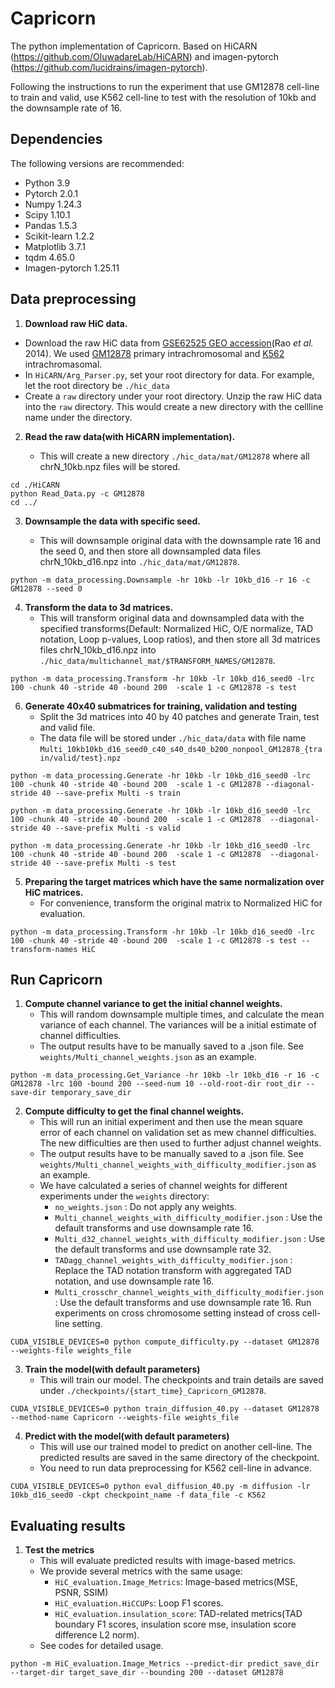 # Capricorn

The python implementation of Capricorn. Based on HiCARN (https://github.com/OluwadareLab/HiCARN) and imagen-pytorch (https://github.com/lucidrains/imagen-pytorch).

Following the instructions to run the experiment that use GM12878 cell-line to train and valid, use K562 cell-line to test with the resolution of 10kb and the downsample rate of 16.

## Dependencies
The following versions are recommended:
- Python 3.9
- Pytorch 2.0.1
- Numpy 1.24.3
- Scipy 1.10.1
- Pandas 1.5.3
- Scikit-learn 1.2.2
- Matplotlib 3.7.1
- tqdm 4.65.0
- Imagen-pytorch 1.25.11

## Data preprocessing

1. **Download raw HiC data.**

* Download the raw HiC data from [GSE62525
GEO accession](https://www.ncbi.nlm.nih.gov/geo/query/acc.cgi?acc=GSE63525)(Rao *et al.* 2014). We used [GM12878](https://www.ncbi.nlm.nih.gov/geo/download/?acc=GSE63525&format=file&file=GSE63525%5FGM12878%5Fprimary%5Fintrachromosomal%5Fcontact%5Fmatrices%2Etar%2Egz)
primary intrachromosomal and [K562](https://www.ncbi.nlm.nih.gov/geo/download/?acc=GSE63525&format=file&file=GSE63525%5FK562%5Fintrachromosomal%5Fcontact%5Fmatrices%2Etar%2Egz)
intrachromasomal.
* In `HiCARN/Arg_Parser.py`, set your root directory for data. For example, let the root directory be `./hic_data`
* Create a `raw` directory under your root directory. Unzip the raw 
HiC data into the `raw` directory. This would create a new directory with the cellline name under the directory.

2. **Read the raw data(with HiCARN implementation).**

   * This will create a new directory `./hic_data/mat/GM12878` where all chrN_10kb.npz files will be stored.

```
cd ./HiCARN
python Read_Data.py -c GM12878
cd ../
```

3. **Downsample the data with specific seed.**

   * This will downsample original data with the downsample rate 16 and the seed 0, and then store all downsampled data files chrN_10kb_d16.npz into `./hic_data/mat/GM12878`.

```
python -m data_processing.Downsample -hr 10kb -lr 10kb_d16 -r 16 -c GM12878 --seed 0
```

4. **Transform the data to 3d matrices.**
   * This will transform original data and downsampled data with the specified transforms(Default: Normalized HiC, O/E normalize, TAD notation, Loop p-values, Loop ratios), and then store all 3d matrices files chrN_10kb_d16.npz into `./hic_data/multichannel_mat/$TRANSFORM_NAMES/GM12878`.
```
python -m data_processing.Transform -hr 10kb -lr 10kb_d16_seed0 -lrc 100 -chunk 40 -stride 40 -bound 200  -scale 1 -c GM12878 -s test
```

6. **Generate 40x40 submatrices for training, validation and testing**
   * Split the 3d matrices into 40 by 40 patches and generate Train, test and valid file. 
   * The data file will be stored under `./hic_data/data` with file name `Multi_10kb10kb_d16_seed0_c40_s40_ds40_b200_nonpool_GM12878_{train/valid/test}.npz`
```
python -m data_processing.Generate -hr 10kb -lr 10kb_d16_seed0 -lrc 100 -chunk 40 -stride 40 -bound 200  -scale 1 -c GM12878 --diagonal-stride 40 --save-prefix Multi -s train 

python -m data_processing.Generate -hr 10kb -lr 10kb_d16_seed0 -lrc 100 -chunk 40 -stride 40 -bound 200  -scale 1 -c GM12878  --diagonal-stride 40 --save-prefix Multi -s valid

python -m data_processing.Generate -hr 10kb -lr 10kb_d16_seed0 -lrc 100 -chunk 40 -stride 40 -bound 200  -scale 1 -c GM12878  --diagonal-stride 40 --save-prefix Multi -s test
```

5. **Preparing the target matrices which have the same normalization over HiC matrices.**
   * For convenience, transform the original matrix to Normalized HiC for evaluation. 
```
python -m data_processing.Transform -hr 10kb -lr 10kb_d16_seed0 -lrc 100 -chunk 40 -stride 40 -bound 200  -scale 1 -c GM12878 -s test --transform-names HiC
```

## Run Capricorn

1. **Compute channel variance to get the initial channel weights.**
    * This will random downsample multiple times, and calculate the mean variance of each channel. The variances will be a initial estimate of channel difficulties.
    * The output results have to be manually saved to a .json file. See `weights/Multi_channel_weights.json` as an example.
```
python -m data_processing.Get_Variance -hr 10kb -lr 10kb_d16 -r 16 -c GM12878 -lrc 100 -bound 200 --seed-num 10 --old-root-dir root_dir --save-dir temporary_save_dir
```
2. **Compute difficulty to get the final channel weights.**
    * This will run an initial experiment and then use the mean square error of each channel on validation set as mew channel difficulties. The new difficulties are then used to further adjust channel weights.
    * The output results have to be manually saved to a .json file. See `weights/Multi_channel_weights_with_difficulty_modifier.json` as an example.
    * We have calculated a series of channel weights for different experiments under the `weights` directory:
        * `no_weights.json` : Do not apply any weights.
        * `Multi_channel_weights_with_difficulty_modifier.json` : Use the default transforms and use downsample rate 16.
        * `Multi_d32_channel_weights_with_difficulty_modifier.json` : Use the default transforms and use downsample rate 32.
        * `TADagg_channel_weights_with_difficulty_modifier.json` : Replace the TAD notation transform with aggregated TAD notation, and use downsample rate 16.
        * `Multi_crosschr_channel_weights_with_difficulty_modifier.json` : Use the default transforms and use downsample rate 16. Run experiments on cross chromosome setting instead of cross cell-line setting.       
```
CUDA_VISIBLE_DEVICES=0 python compute_difficulty.py --dataset GM12878 --weights-file weights_file
```

3. **Train the model(with default parameters)**
    * This will train our model. The checkpoints and train details are saved under `./checkpoints/{start_time}_Capricorn_GM12878`.
```
CUDA_VISIBLE_DEVICES=0 python train_diffusion_40.py --dataset GM12878 --method-name Capricorn --weights-file weights_file
```
4. **Predict with the model(with default parameters)**
    * This will use our trained model to predict on another cell-line. The predicted results are saved in the same directory of the checkpoint.
    * You need to run data preprocessing for K562 cell-line in advance.
```
CUDA_VISIBLE_DEVICES=0 python eval_diffusion_40.py -m diffusion -lr 10kb_d16_seed0 -ckpt checkpoint_name -f data_file -c K562
```
## Evaluating results
1. **Test the metrics**
    * This will evaluate predicted results with image-based metrics. 
    * We provide several metrics with the same usage:
        * `HiC_evaluation.Image_Metrics`: Image-based metrics(MSE, PSNR, SSIM)
        * `HiC_evaluation.HiCCUPs`: Loop F1 scores.
        * `HiC_evaluation.insulation_score`: TAD-related metrics(TAD boundary F1 scores, insulation score mse, insulation score difference L2 norm).
    * See codes for detailed usage.

```
python -m HiC_evaluation.Image_Metrics --predict-dir predict_save_dir --target-dir target_save_dir --bounding 200 --dataset GM12878
```
